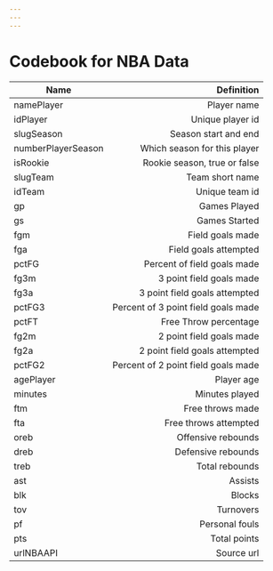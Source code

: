 ```yaml
---
---
---
```


# Codebook for NBA Data

| Name               |                          Definition |
|--------------------|------------------------------------:|
| namePlayer         |                         Player name |
| idPlayer           |                    Unique player id |
| slugSeason         |                Season start and end |
| numberPlayerSeason |        Which season for this player |
| isRookie           |        Rookie season, true or false |
| slugTeam           |                     Team short name |
| idTeam             |                      Unique team id |
| gp                 |                        Games Played |
| gs                 |                       Games Started |
| fgm                |                    Field goals made |
| fga                |               Field goals attempted |
| pctFG              |         Percent of field goals made |
| fg3m               |            3 point field goals made |
| fg3a               |       3 point field goals attempted |
| pctFG3             | Percent of 3 point field goals made |
| pctFT              |               Free Throw percentage |
| fg2m               |            2 point field goals made |
| fg2a               |       2 point field goals attempted |
| pctFG2             | Percent of 2 point field goals made |
| agePlayer          |                          Player age |
| minutes            |                      Minutes played |
| ftm                |                    Free throws made |
| fta                |             Free throws attempted |
| oreb               |                  Offensive rebounds |
| dreb               |                  Defensive rebounds |
| treb               |                      Total rebounds |
| ast                |                             Assists |
| blk                |                              Blocks |
| tov                |                           Turnovers |
| pf                 |                      Personal fouls |
| pts                |                        Total points |
| urlNBAAPI          |                          Source url |

# 
